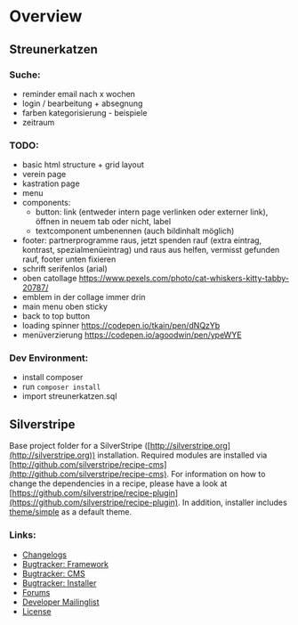 # Overview

## Streunerkatzen
### Suche: 
* reminder email nach x wochen
* login / bearbeitung + absegnung
* farben kategorisierung - beispiele
* zeitraum

### TODO:
* basic html structure + grid layout
* verein page
* kastration page
* menu
* components:
  * button: link (entweder intern page verlinken oder externer link), öffnen in neuem tab oder nicht, label
  * textcomponent umbenennen (auch bildinhalt möglich)
* footer: partnerprogramme raus, jetzt spenden rauf (extra eintrag, kontrast, spezialmenüeintrag) und raus aus helfen, vermisst gefunden rauf, footer unten fixieren
* schrift serifenlos (arial)
* oben catollage https://www.pexels.com/photo/cat-whiskers-kitty-tabby-20787/
* emblem in der collage immer drin
* main menu oben sticky
* back to top button
* loading spinner https://codepen.io/tkain/pen/dNQzYb
* menüverzierung https://codepen.io/agoodwin/pen/ypeWYE

### Dev Environment:
* install composer
* run `composer install`
* import streunerkatzen.sql

## Silverstripe
Base project folder for a SilverStripe ([http://silverstripe.org](http://silverstripe.org)) installation. Required modules are installed via [http://github.com/silverstripe/recipe-cms](http://github.com/silverstripe/recipe-cms). For information on how to change the dependencies in a recipe, please have a look at [https://github.com/silverstripe/recipe-plugin](https://github.com/silverstripe/recipe-plugin). In addition, installer includes [theme/simple](https://github.com/silverstripe-themes/silverstripe-simple) as a default theme.

### Links:
 * [Changelogs](http://doc.silverstripe.org/framework/en/changelogs/)
 * [Bugtracker: Framework](https://github.com/silverstripe/silverstripe-framework/issues)
 * [Bugtracker: CMS](https://github.com/silverstripe/silverstripe-cms/issues)
 * [Bugtracker: Installer](https://github.com/silverstripe/silverstripe-installer/issues)
 * [Forums](http://silverstripe.org/forums)
 * [Developer Mailinglist](https://groups.google.com/forum/#!forum/silverstripe-dev)
 * [License](./LICENSE)
